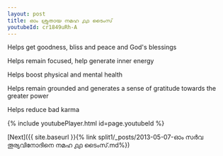 ```yaml
---
layout: post
title: ഓം ശ്രുതായ നമഹ ൧൧ ടൈംസ്
youtubeId: cr1849uRh-A
---
```

 
 
Helps get goodness, bliss and peace and God's blessings
 
Helps remain focused, help generate inner energy 
 
Helps boost physical and mental health 
 
Helps remain grounded and generates a sense of gratitude towards the greater power 
 
Helps reduce bad karma
 
 
 
 


{% include youtubePlayer.html id=page.youtubeId %}
 
[Next]({{ site.baseurl }}{% link  split1/_posts/2013-05-07-ഓം സർവ തൂര്യവിനോദിനെ നമഹ ൧൧ ടൈംസ്.md%})
 
